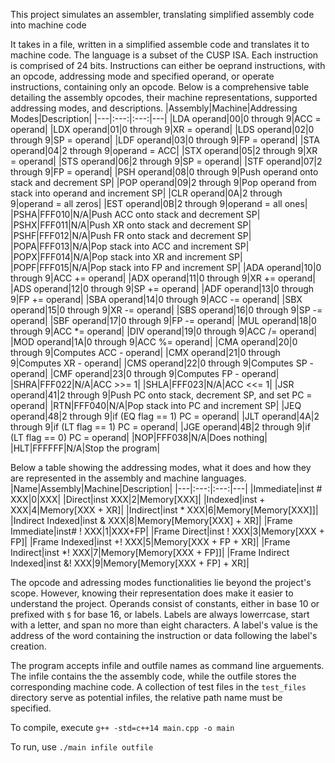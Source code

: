 This project simulates an assembler, translating simplified assembly code into machine code


It takes in a file, written in a simplified assemble code and translates it to machine code. The language is a subset of the CUSP ISA. Each instruction is comprised of 24 bits. Instructions can either be oeprand instructions, with an opcode, addressing mode and specified operand, or operate instructions, containing only an opcode. Below is a comprehensive table detailing the assembly opcodes, their machine representations, supported addressing modes, and descriptions.
|Assembly|Machine|Addressing Modes|Description|
|---|:---:|:---:|---|
|LDA operand|00|0 through 9|ACC = operand|
|LDX operand|01|0 through 9|XR = operand|
|LDS operand|02|0 through 9|SP = operand|
|LDF operand|03|0 through 9|FP = operand|
|STA operand|04|2 through 9|operand = ACC|
|STX operand|05|2 through 9|XR = operand|
|STS operand|06|2 through 9|SP = operand|
|STF operand|07|2 through 9|FP = operand|
|PSH operand|08|0 through 9|Push operand onto stack and decrement SP|
|POP operand|09|2 through 9|Pop operand from stack into operand and increment SP|
|CLR operand|0A|2 through 9|operand = all zeros|
|EST operand|0B|2 through 9|operand = all ones|
|PSHA|FFF010|N/A|Push ACC onto stack and decrement SP|
|PSHX|FFF011|N/A|Push XR onto stack and decrement SP|
|PSHF|FFF012|N/A|Push FR onto stack and decrement SP|
|POPA|FFF013|N/A|Pop stack into ACC and increment SP|
|POPX|FFF014|N/A|Pop stack into XR and increment SP|
|POPF|FFF015|N/A|Pop stack into FP and increment SP|
|ADA operand|10|0 through 9|ACC += operand|
|ADX operand|11|0 through 9|XR += operand|
|ADS operand|12|0 through 9|SP += operand|
|ADF operand|13|0 through 9|FP += operand|
|SBA operand|14|0 through 9|ACC -= operand|
|SBX operand|15|0 through 9|XR -= operand|
|SBS operand|16|0 through 9|SP -= operand|
|SBF operand|17|0 through 9|FP -= operand|
|MUL operand|18|0 through 9|ACC *= operand|
|DIV operand|19|0 through 9|ACC /= operand|
|MOD operand|1A|0 through 9|ACC %= operand|
|CMA operand|20|0 through 9|Computes ACC - operand|
|CMX operand|21|0 through 9|Computes XR - operand|
|CMS operand|22|0 through 9|Computes SP - operand|
|CMF operand|23|0 through 9|Computes FP - operand|
|SHRA|FFF022|N/A|ACC >>= 1|
|SHLA|FFF023|N/A|ACC <<= 1|
|JSR operand|41|2 through 9|Push PC onto stack, decrement SP, and set PC = operand|
|RTN|FFF040|N/A|Pop stack into PC and increment SP|
|JEQ operand|48|2 through 9|if (EQ flag == 1) PC = operand|
|JLT operand|4A|2 through 9|if (LT flag == 1) PC = operand|
|JGE operand|4B|2 through 9|if (LT flag == 0) PC = operand|
|NOP|FFF038|N/A|Does nothing|
|HLT|FFFFFF|N/A|Stop the program|

Below a table showing the addressing modes, what it does and how they are represented in the assembly and machine languages. 
|Name|Assembly|Machine|Description|
|---|:---:|:---:|---|
|Immediate|inst # XXX|0|XXX|
|Direct|inst XXX|2|Memory[XXX]|
|Indexed|inst + XXX|4|Memory[XXX + XR]|
|Indirect|inst * XXX|6|Memory[Memory[XXX]]|
|Indirect Indexed|inst & XXX|8|Memory[Memory[XXX] + XR]|
|Frame Immediate|inst# ! XXX|1|XXX+FP|
|Frame Direct|inst ! XXX|3|Memory[XXX + FP]|
|Frame Indexed|inst +! XXX|5|Memory[XXX + FP + XR]|
|Frame Indirect|inst *! XXX|7|Memory[Memory[XXX + FP]]|
|Frame Indirect Indexed|inst &! XXX|9|Memory[Memory[XXX + FP] + XR]|

The opcode and adressing modes functionalities lie beyond the project's scope. However, knowing their representation does make it easier to understand the project. Operands consist of constants, either in base 10 or prefixed with `$` for base 16, or labels. Labels are always lowerrcase, start with a letter, and span no more than eight characters. A label's value is the address of the word containing the instruction or data following the label's creation. 

The program accepts infile and outfile names as command line arguements. The infile contains the the assembly code, while the outfile stores the corresponding machine code. A collection of test files in the `test_files` directory serve as potential infiles, the relative path name must be specified.

To compile, execute  `g++ -std=c++14 main.cpp -o main`

To run, use `./main infile outfile`
